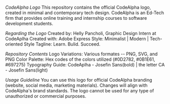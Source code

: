 *CodeAlpha Logo*
This repository contains the official CodeAlpha logo, created in minimal and contemporary tech design. CodeAlpha is an Ed-Tech firm that provides online training and internship
courses to software development students.

*Regarding the Logo*
Created by: Helly Pancholi, Graphic Design Intern at CodeAplha
Created with: Adobe Express
Style: Minimalist | Modern | Tech-oriented Style
Tagline: Learn. Bulid. Succeed.

*Repository Contents*
Logo Variations: Various formates -- PNG, SVG, and PNG
Color Palette: Hex codes of the colors utilized (#0D2782, #0B1E61, #697275)
Typography Guide: CodeAplha - Josefin Sans(bold) | the letter CA - Josefin Sans(light)

*Usage Guideline*
You can use this logo for official CodeAlpha branding (website, social media, marketing materials). Changes will align with CodeAlpha's brand standards.
The logo cannot be used for any type of unauthorized or commercial purposes.
